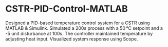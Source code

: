# CSTR-PID-Control-MATLAB
Designed a PID-based temperature control system for a CSTR using MATLAB &amp; Simulink. Simulated a 200s process with a 50 °C setpoint and a -5 unit disturbance at 100s. The controller maintained temperature by adjusting heat input. Visualized system response using Scope.
